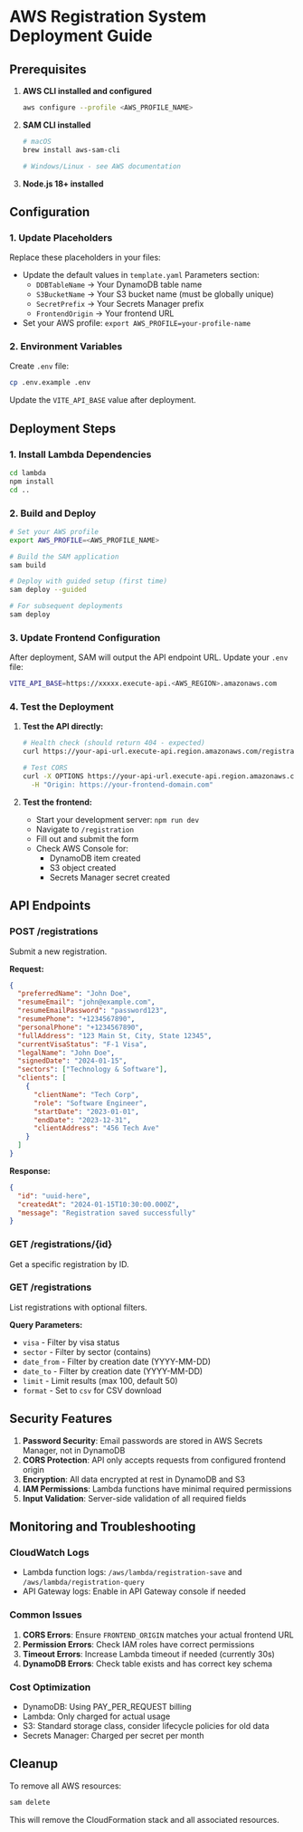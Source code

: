 # AWS Registration System Deployment Guide

## Prerequisites

1. **AWS CLI installed and configured**
   ```bash
   aws configure --profile <AWS_PROFILE_NAME>
   ```

2. **SAM CLI installed**
   ```bash
   # macOS
   brew install aws-sam-cli
   
   # Windows/Linux - see AWS documentation
   ```

3. **Node.js 18+ installed**

## Configuration

### 1. Update Placeholders

Replace these placeholders in your files:

- Update the default values in `template.yaml` Parameters section:
  - `DDBTableName` → Your DynamoDB table name
  - `S3BucketName` → Your S3 bucket name (must be globally unique)
  - `SecretPrefix` → Your Secrets Manager prefix
  - `FrontendOrigin` → Your frontend URL
- Set your AWS profile: `export AWS_PROFILE=your-profile-name`

### 2. Environment Variables

Create `.env` file:
```bash
cp .env.example .env
```

Update the `VITE_API_BASE` value after deployment.

## Deployment Steps

### 1. Install Lambda Dependencies
```bash
cd lambda
npm install
cd ..
```

### 2. Build and Deploy
```bash
# Set your AWS profile
export AWS_PROFILE=<AWS_PROFILE_NAME>

# Build the SAM application
sam build

# Deploy with guided setup (first time)
sam deploy --guided

# For subsequent deployments
sam deploy
```

### 3. Update Frontend Configuration

After deployment, SAM will output the API endpoint URL. Update your `.env` file:
```bash
VITE_API_BASE=https://xxxxx.execute-api.<AWS_REGION>.amazonaws.com
```

### 4. Test the Deployment

1. **Test the API directly:**
   ```bash
   # Health check (should return 404 - expected)
   curl https://your-api-url.execute-api.region.amazonaws.com/registrations
   
   # Test CORS
   curl -X OPTIONS https://your-api-url.execute-api.region.amazonaws.com/registrations \
     -H "Origin: https://your-frontend-domain.com"
   ```

2. **Test the frontend:**
   - Start your development server: `npm run dev`
   - Navigate to `/registration`
   - Fill out and submit the form
   - Check AWS Console for:
     - DynamoDB item created
     - S3 object created
     - Secrets Manager secret created

## API Endpoints

### POST /registrations
Submit a new registration.

**Request:**
```json
{
  "preferredName": "John Doe",
  "resumeEmail": "john@example.com",
  "resumeEmailPassword": "password123",
  "resumePhone": "+1234567890",
  "personalPhone": "+1234567890",
  "fullAddress": "123 Main St, City, State 12345",
  "currentVisaStatus": "F-1 Visa",
  "legalName": "John Doe",
  "signedDate": "2024-01-15",
  "sectors": ["Technology & Software"],
  "clients": [
    {
      "clientName": "Tech Corp",
      "role": "Software Engineer",
      "startDate": "2023-01-01",
      "endDate": "2023-12-31",
      "clientAddress": "456 Tech Ave"
    }
  ]
}
```

**Response:**
```json
{
  "id": "uuid-here",
  "createdAt": "2024-01-15T10:30:00.000Z",
  "message": "Registration saved successfully"
}
```

### GET /registrations/{id}
Get a specific registration by ID.

### GET /registrations
List registrations with optional filters.

**Query Parameters:**
- `visa` - Filter by visa status
- `sector` - Filter by sector (contains)
- `date_from` - Filter by creation date (YYYY-MM-DD)
- `date_to` - Filter by creation date (YYYY-MM-DD)
- `limit` - Limit results (max 100, default 50)
- `format` - Set to `csv` for CSV download

## Security Features

1. **Password Security**: Email passwords are stored in AWS Secrets Manager, not in DynamoDB
2. **CORS Protection**: API only accepts requests from configured frontend origin
3. **Encryption**: All data encrypted at rest in DynamoDB and S3
4. **IAM Permissions**: Lambda functions have minimal required permissions
5. **Input Validation**: Server-side validation of all required fields

## Monitoring and Troubleshooting

### CloudWatch Logs
- Lambda function logs: `/aws/lambda/registration-save` and `/aws/lambda/registration-query`
- API Gateway logs: Enable in API Gateway console if needed

### Common Issues

1. **CORS Errors**: Ensure `FRONTEND_ORIGIN` matches your actual frontend URL
2. **Permission Errors**: Check IAM roles have correct permissions
3. **Timeout Errors**: Increase Lambda timeout if needed (currently 30s)
4. **DynamoDB Errors**: Check table exists and has correct key schema

### Cost Optimization

- DynamoDB: Using PAY_PER_REQUEST billing
- Lambda: Only charged for actual usage
- S3: Standard storage class, consider lifecycle policies for old data
- Secrets Manager: Charged per secret per month

## Cleanup

To remove all AWS resources:
```bash
sam delete
```

This will remove the CloudFormation stack and all associated resources.